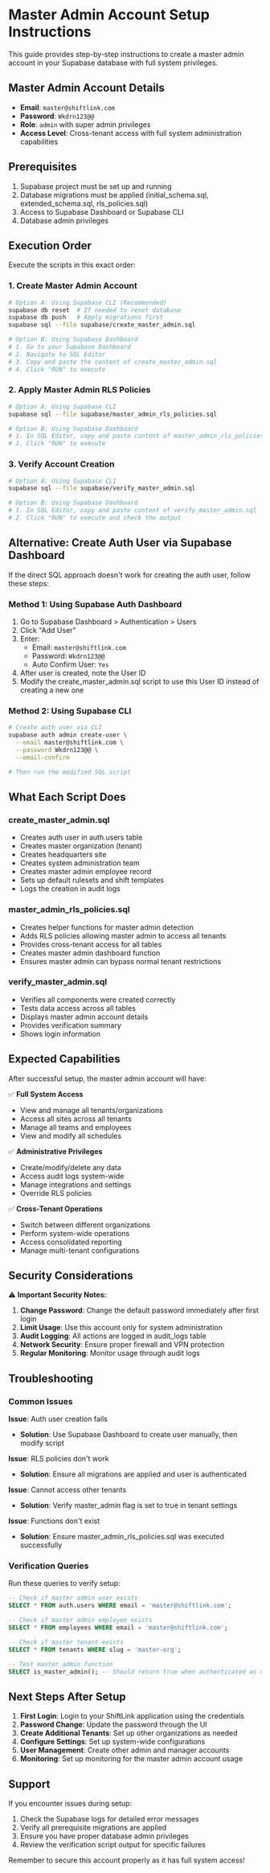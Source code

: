 # Master Admin Account Setup Instructions

This guide provides step-by-step instructions to create a master admin account in your Supabase database with full system privileges.

## Master Admin Account Details

- **Email**: `master@shiftlink.com`
- **Password**: `Wkdrn123@@`
- **Role**: `admin` with super admin privileges
- **Access Level**: Cross-tenant access with full system administration capabilities

## Prerequisites

1. Supabase project must be set up and running
2. Database migrations must be applied (initial_schema.sql, extended_schema.sql, rls_policies.sql)
3. Access to Supabase Dashboard or Supabase CLI
4. Database admin privileges

## Execution Order

Execute the scripts in this exact order:

### 1. Create Master Admin Account
```bash
# Option A: Using Supabase CLI (Recommended)
supabase db reset  # If needed to reset database
supabase db push   # Apply migrations first
supabase sql --file supabase/create_master_admin.sql

# Option B: Using Supabase Dashboard
# 1. Go to your Supabase Dashboard
# 2. Navigate to SQL Editor
# 3. Copy and paste the content of create_master_admin.sql
# 4. Click "RUN" to execute
```

### 2. Apply Master Admin RLS Policies
```bash
# Option A: Using Supabase CLI
supabase sql --file supabase/master_admin_rls_policies.sql

# Option B: Using Supabase Dashboard
# 1. In SQL Editor, copy and paste content of master_admin_rls_policies.sql
# 2. Click "RUN" to execute
```

### 3. Verify Account Creation
```bash
# Option A: Using Supabase CLI
supabase sql --file supabase/verify_master_admin.sql

# Option B: Using Supabase Dashboard
# 1. In SQL Editor, copy and paste content of verify_master_admin.sql
# 2. Click "RUN" to execute and check the output
```

## Alternative: Create Auth User via Supabase Dashboard

If the direct SQL approach doesn't work for creating the auth user, follow these steps:

### Method 1: Using Supabase Auth Dashboard
1. Go to Supabase Dashboard > Authentication > Users
2. Click "Add User"
3. Enter:
   - Email: `master@shiftlink.com`
   - Password: `Wkdrn123@@`
   - Auto Confirm User: `Yes`
4. After user is created, note the User ID
5. Modify the create_master_admin.sql script to use this User ID instead of creating a new one

### Method 2: Using Supabase CLI
```bash
# Create auth user via CLI
supabase auth admin create-user \
  --email master@shiftlink.com \
  --password Wkdrn123@@ \
  --email-confirm

# Then run the modified SQL script
```

## What Each Script Does

### create_master_admin.sql
- Creates auth user in auth.users table
- Creates master organization (tenant)
- Creates headquarters site
- Creates system administration team
- Creates master admin employee record
- Sets up default rulesets and shift templates
- Logs the creation in audit logs

### master_admin_rls_policies.sql
- Creates helper functions for master admin detection
- Adds RLS policies allowing master admin to access all tenants
- Provides cross-tenant access for all tables
- Creates master admin dashboard function
- Ensures master admin can bypass normal tenant restrictions

### verify_master_admin.sql
- Verifies all components were created correctly
- Tests data access across all tables
- Displays master admin account details
- Provides verification summary
- Shows login information

## Expected Capabilities

After successful setup, the master admin account will have:

✅ **Full System Access**
- View and manage all tenants/organizations
- Access all sites across all tenants
- Manage all teams and employees
- View and modify all schedules

✅ **Administrative Privileges**
- Create/modify/delete any data
- Access audit logs system-wide
- Manage integrations and settings
- Override RLS policies

✅ **Cross-Tenant Operations**
- Switch between different organizations
- Perform system-wide operations
- Access consolidated reporting
- Manage multi-tenant configurations

## Security Considerations

⚠️ **Important Security Notes:**

1. **Change Password**: Change the default password immediately after first login
2. **Limit Usage**: Use this account only for system administration
3. **Audit Logging**: All actions are logged in audit_logs table
4. **Network Security**: Ensure proper firewall and VPN protection
5. **Regular Monitoring**: Monitor usage through audit logs

## Troubleshooting

### Common Issues

**Issue**: Auth user creation fails
- **Solution**: Use Supabase Dashboard to create user manually, then modify script

**Issue**: RLS policies don't work
- **Solution**: Ensure all migrations are applied and user is authenticated

**Issue**: Cannot access other tenants
- **Solution**: Verify master_admin flag is set to true in tenant settings

**Issue**: Functions don't exist
- **Solution**: Ensure master_admin_rls_policies.sql was executed successfully

### Verification Queries

Run these queries to verify setup:

```sql
-- Check if master admin user exists
SELECT * FROM auth.users WHERE email = 'master@shiftlink.com';

-- Check if master admin employee exists
SELECT * FROM employees WHERE email = 'master@shiftlink.com';

-- Check if master tenant exists
SELECT * FROM tenants WHERE slug = 'master-org';

-- Test master admin function
SELECT is_master_admin(); -- Should return true when authenticated as master admin
```

## Next Steps After Setup

1. **First Login**: Login to your ShiftLink application using the credentials
2. **Password Change**: Update the password through the UI
3. **Create Additional Tenants**: Set up other organizations as needed
4. **Configure Settings**: Set up system-wide configurations
5. **User Management**: Create other admin and manager accounts
6. **Monitoring**: Set up monitoring for the master admin account usage

## Support

If you encounter issues during setup:

1. Check the Supabase logs for detailed error messages
2. Verify all prerequisite migrations are applied
3. Ensure you have proper database admin privileges
4. Review the verification script output for specific failures

Remember to secure this account properly as it has full system access!